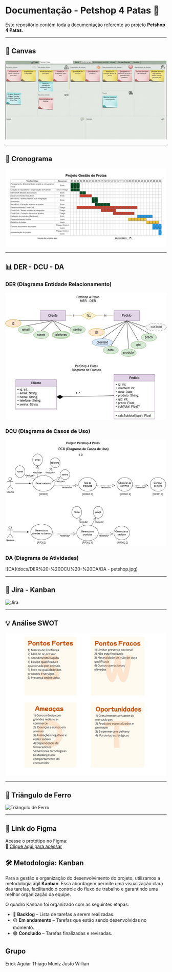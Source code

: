 # Documentação - Petshop 4 Patas 🐾

Este repositório contém toda a documentação referente ao projeto **Petshop 4 Patas**.

---

## 🧠 Canvas

![Canvas](docs/Canvas/canvas.jpg)

---

## 📅 Cronograma

![Cronograma](docs/Cronograma/cronograma.png)

---

## 📊 DER - DCU - DA

### DER (Diagrama Entidade Relacionamento)
![DER](docs/DER%20-%20DCU%20-%20DA/DER.jpg)

### DCU (Diagrama de Casos de Uso)
![DCU](docs/DER%20-%20DCU%20-%20DA/DCU.jpg)

### DA (Diagrama de Atividades)
![DA](docs/DER%20-%20DCU%20-%20DA/DA - petshop.jpg)

---

## 📌 Jira - Kanban

![Jira](docs/Jira/jira-kanban.png)

---

## 💡 Análise SWOT

![SWOT](docs/SWOT/swot.png)

---

## 🔺 Triângulo de Ferro

![Triângulo de Ferro](docs/Triângulo%20de%20Ferro/triangulo-de-ferro.png)

---

## 🎨 Link do Figma

Acesse o protótipo no Figma:  
🔗 [Clique aqui para acessar](https://www.figma.com/design/tflvVzcUeXVv9C0by0dUCf/Petshop-4-Patas?node-id=0-1&t=AzANg3BaGiPewRdf-1)

## 🛠️ Metodologia: Kanban

Para a gestão e organização do desenvolvimento do projeto, utilizamos a metodologia ágil **Kanban**. Essa abordagem permite uma visualização clara das tarefas, facilitando o controle do fluxo de trabalho e garantindo uma melhor organização da equipe.

O quadro Kanban foi organizado com as seguintes etapas:

- 🔵 **Backlog** – Lista de tarefas a serem realizadas.
- 🟡 **Em andamento** – Tarefas que estão sendo desenvolvidas no momento.
- 🟢 **Concluído** – Tarefas finalizadas e revisadas.

## Grupo
Erick Aguiar
Thiago Muniz 
Justo Willian
